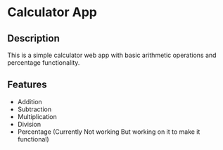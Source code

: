 # Calculator App
## Description

This is a simple calculator web app with basic arithmetic operations and percentage functionality.

## Features

- Addition
- Subtraction
- Multiplication
- Division
- Percentage (Currently Not working But working on it to make it functional)
